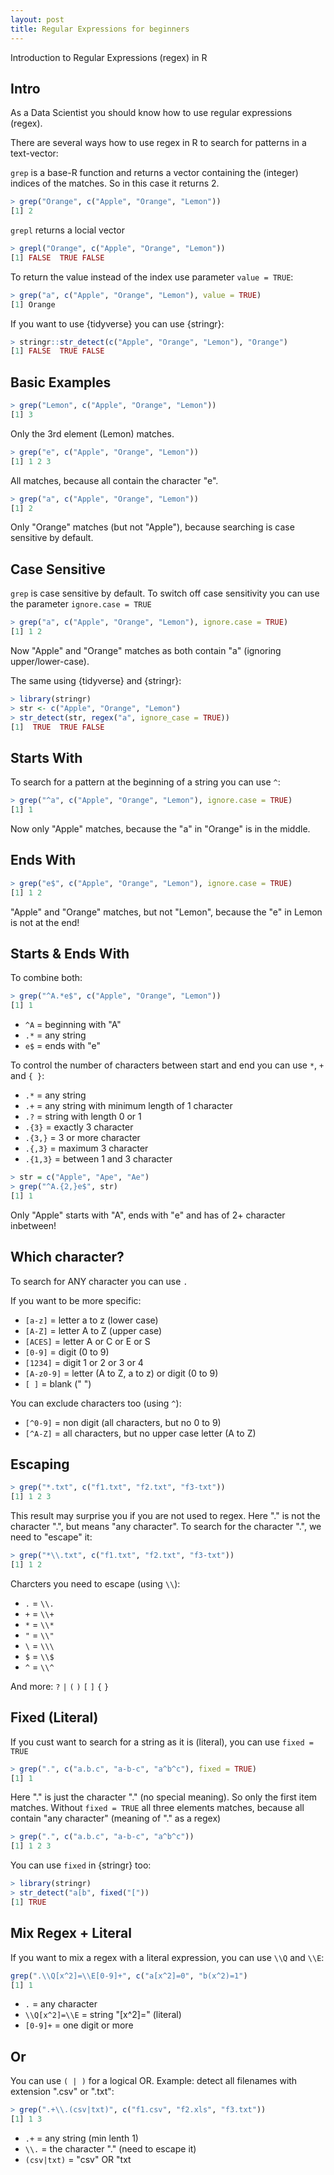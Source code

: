 ```yaml
---
layout: post
title: Regular Expressions for beginners
---
```


Introduction to Regular Expressions (regex) in R

## Intro

As a Data Scientist you should know how to use regular expressions (regex). 

There are several ways how to use regex in R to search for patterns in a text-vector:

```grep``` is a base-R function and returns a vector containing the (integer) indices of the matches. So in this case it returns 2.

```R
> grep("Orange", c("Apple", "Orange", "Lemon"))
[1] 2
```

```grepl``` returns a locial vector

```R
> grepl("Orange", c("Apple", "Orange", "Lemon"))
[1] FALSE  TRUE FALSE
```

To return the value instead of the index use parameter ```value = TRUE```:

```R
> grep("a", c("Apple", "Orange", "Lemon"), value = TRUE)
[1] Orange
```

If you want to use {tidyverse} you can use {stringr}:

```R
> stringr::str_detect(c("Apple", "Orange", "Lemon"), "Orange")
[1] FALSE  TRUE FALSE
```

## Basic Examples

 ```R
> grep("Lemon", c("Apple", "Orange", "Lemon"))
[1] 3
``` 

Only the 3rd element (Lemon) matches.

 ```R
> grep("e", c("Apple", "Orange", "Lemon"))
[1] 1 2 3
``` 

All matches, because all contain the character "e".

```R
> grep("a", c("Apple", "Orange", "Lemon"))
[1] 2
```
Only "Orange" matches (but not "Apple"), because searching is case sensitive by default.

## Case Sensitive

```grep``` is case sensitive by default.
To switch off case sensitivity you can use the parameter ```ignore.case = TRUE```

```R
> grep("a", c("Apple", "Orange", "Lemon"), ignore.case = TRUE)
[1] 1 2
```
Now "Apple" and "Orange" matches as both contain "a" (ignoring upper/lower-case).

The same using {tidyverse} and {stringr}:

```R
> library(stringr)
> str <- c("Apple", "Orange", "Lemon")
> str_detect(str, regex("a", ignore_case = TRUE))
[1]  TRUE  TRUE FALSE
```

## Starts With

To search for a pattern at the beginning of a string you can use ```^```:

```R
> grep("^a", c("Apple", "Orange", "Lemon"), ignore.case = TRUE)
[1] 1
```
Now only "Apple" matches, because the "a" in "Orange" is in the middle.

## Ends With

```R
> grep("e$", c("Apple", "Orange", "Lemon"), ignore.case = TRUE)
[1] 1 2
```
"Apple" and "Orange" matches, but not "Lemon", because the "e" in Lemon is not at the end!

## Starts & Ends With

To combine both:

```R
> grep("^A.*e$", c("Apple", "Orange", "Lemon"))
[1] 1
```

* ```^A``` = beginning with "A"
* ```.*``` = any string
* ```e$``` = ends with "e"

To control the number of characters between start and end you can use ```*```, ```+``` and ```{ }```:

* ```.*``` = any string 
* ```.+``` = any string with minimum length of 1 character
* ```.?``` = string with length 0 or 1
* ```.{3}``` = exactly 3 character
* ```.{3,}``` = 3 or more character
* ```.{,3}``` = maximum 3 character
* ```.{1,3}``` = between 1 and 3 character

```R
> str = c("Apple", "Ape", "Ae")
> grep("^A.{2,}e$", str)
[1] 1
```
Only "Apple" starts with "A", ends with "e" and has of 2+ character inbetween!

## Which character?

To search for ANY character you can use ```.```

If you want to be more specific:

* ```[a-z]``` = letter a to z (lower case) 
* ```[A-Z]``` = letter A to Z (upper case)
* ```[ACES]``` = letter A or C or E or S
* ```[0-9]``` = digit (0 to 9)
* ```[1234]``` = digit 1 or 2 or 3 or 4
* ```[A-z0-9]``` = letter (A to Z, a to z) or digit (0 to 9)
* ```[ ]``` = blank (" ")

You can exclude characters too (using ```^```):

* ```[^0-9]``` = non digit (all characters, but no 0 to 9)
* ```[^A-Z]``` = all characters, but no upper case letter (A to Z)

## Escaping

```R
> grep("*.txt", c("f1.txt", "f2.txt", "f3-txt"))
[1] 1 2 3
```

This result may surprise you if you are not used to regex. Here "." is not the character ".", but means "any character". To search for the character ".", we need to "escape" it:

```R
> grep("*\\.txt", c("f1.txt", "f2.txt", "f3-txt"))
[1] 1 2
```

Charcters you need to escape (using ```\\```):

* ```.``` =  ```\\.```
* ```+``` =  ```\\+```
* ```*``` =  ```\\*```
* ```"``` =  ```\\"```
* ```\``` =  ```\\\```
* ```$``` =  ```\\$```
* ```^``` =  ```\\^```

And more: ```?``` ```|``` ```(``` ```)``` ```[``` ```]``` ```{``` ```}```  

## Fixed (Literal)

If you cust want to search for a string as it is (literal), you can use ```fixed = TRUE```

```R
> grep(".", c("a.b.c", "a-b-c", "a^b^c"), fixed = TRUE)
[1] 1
```

Here "." is just the character "." (no special meaning). So only the first item matches. Without ```fixed = TRUE``` all three elements matches, because all contain "any character" (meaning of "." as a regex)

```R
> grep(".", c("a.b.c", "a-b-c", "a^b^c"))
[1] 1 2 3
```

You can use ```fixed``` in {stringr} too:

```R
> library(stringr)
> str_detect("a[b", fixed("["))
[1] TRUE 
```

## Mix Regex + Literal

If you want to mix a regex with a literal expression, you can use ```\\Q``` and ```\\E```:

```R
grep(".\\Q[x^2]=\\E[0-9]+", c("a[x^2]=0", "b(x^2)=1")
[1] 1
```

* ```.``` = any character
* ```\\Q[x^2]=\\E``` = string "[x^2]=" (literal)
* ```[0-9]+``` = one digit or more

## Or

You can use ```( | )``` for a logical OR.
Example: detect all filenames with extension ".csv" or ".txt":

```R
> grep(".+\\.(csv|txt)", c("f1.csv", "f2.xls", "f3.txt"))
[1] 1 3 
```

* ```.+``` = any string (min lenth 1)
* ```\\.``` = the character "." (need to escape it)
* ```(csv|txt)``` = "csv" OR "txt
